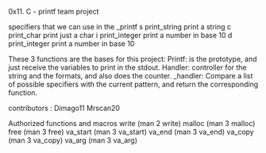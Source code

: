 0x11. C - printf team project


specifiers that we can use in the _printf
s      print_string             print a string
c      print_char               print just a char
i       print_integer          print a number in base 10
d      print_integer          print a number in base 10

These 3 functions are the bases for this project:
Printf: is the prototype, and just receive the variables to print in the stdout.
Handler: controller for the string and the formats, and also does the counter.
_handler: Compare a list of possible specifiers with the current pattern, and return the corresponding function.

contributors :
Dimago11
Mrscan20

Authorized functions and macros
write (man 2 write)
malloc (man 3 malloc)
free (man 3 free)
va_start (man 3 va_start)
va_end (man 3 va_end)
va_copy (man 3 va_copy)
va_arg (man 3 va_arg)
